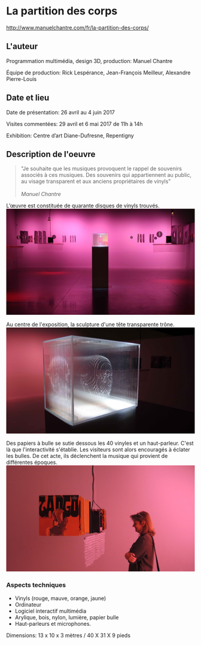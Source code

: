 
# La partition des corps

http://www.manuelchantre.com/fr/la-partition-des-corps/

## L'auteur

Programmation multimédia, design 3D, production: Manuel Chantre

Équipe de production: Rick Lespérance, Jean-François Meilleur, Alexandre Pierre-Louis

## Date et lieu

Date de présentation: 26 avril au 4 juin 2017

Visites commentées: 29 avril et 6 mai 2017 de 11h à 14h

Exhibition:  Centre d’art Diane-Dufresne, Repentigny

## Description de l'oeuvre

> "Je souhaite que les musiques provoquent le rappel de souvenirs associés à ces musiques. Des souvenirs qui appartiennent au public, au visage transparent et aux anciens propriétaires de vinyls" <br><br>*Manuel Chantre*
  
L’œuvre est constituée de quarante disques de vinyls trouvés.
![vinyls](./images/installation_03.jpg)

Au centre de l'exposition, la sculpture d'une tête transparente trône.
![vinyls](./images/installation_02.jpg)

Des papiers à bulle se sutie dessous les 40 vinyles et un haut-parleur. C'est là que l'interactivité s'établie. Les visiteurs sont alors encouragés à éclater les bulles. De cet acte, ils déclenchent la musique qui provient de différentes époques. 
![vinyls](./images/installation_01.jpg)

### Aspects techniques
- Vinyls (rouge, mauve, orange, jaune)
- Ordinateur
- Logiciel interactif multimédia
- Arylique, bois, nylon, lumière, papier bulle
- Haut-parleurs et microphones.

Dimensions: 13 x 10 x 3 mètres / 40 X 31 X 9 pieds
